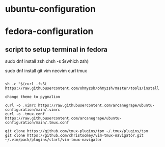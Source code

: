  # ubuntu-configuration

# fedora-configuration
## script to setup terminal in fedora

sudo dnf install zsh
chsh -s $(which zsh)

sudo dnf install git vim neovim curl tmux

``` curl -s https://ohmyposh.dev/install.sh | zsh -s -- -t /home/arcanegrape/.themes

sh -c "$(curl -fsSL https://raw.githubusercontent.com/ohmyzsh/ohmyzsh/master/tools/install.sh)"

change theme to pygmalion

curl -o .vimrc https://raw.githubusercontent.com/arcanegrape/ubuntu-configuration/main/.vimrc
curl -o .tmux.conf https://raw.githubusercontent.com/arcanegrape/ubuntu-configuration/main/.tmux.conf

git clone https://github.com/tmux-plugins/tpm ~/.tmux/plugins/tpm
git clone https://github.com/christoomey/vim-tmux-navigator.git ~/.vim/pack/plugins/start/vim-tmux-navigator
```
